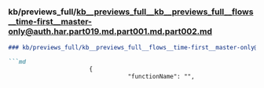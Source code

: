 ### kb/previews_full/kb__previews_full__kb__previews_full__flows__time-first__master-only@auth.har.part019.md.part001.md.part002.md

```md
### kb/previews_full/kb__previews_full__flows__time-first__master-only@auth.har.part019.md.part001.md (part 002)

```md
                       {
                                  "functionName": "",
           
```

```

```
